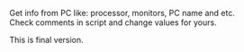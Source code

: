 Get info from PC like: processor, monitors, PC name and etc.  
Check comments in script and change values for yours.  

This is final version.  
